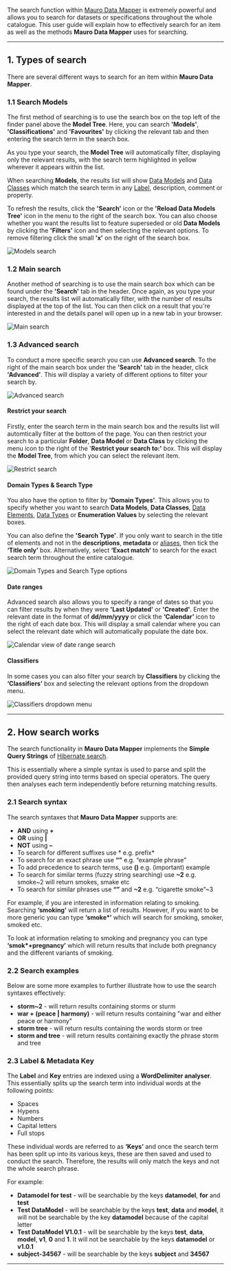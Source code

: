 The search function within [Mauro Data Mapper](https://modelcatalogue.cs.ox.ac.uk/mdm-ui/#/home) is extremely powerful and allows you to search for datasets or specifications throughout the whole catalogue. This user guide will explain how to effectively search for an item as well as the methods **Mauro Data Mapper** uses for searching. 

---

## 1. Types of search

There are several different ways to search for an item within **Mauro Data Mapper**. 

### 1.1 Search Models

The first method of searching is to use the search box on the top left of the finder panel above the **Model Tree**. Here, you can search **'Models'**, **'Classifications'** and **'Favourites'** by clicking the relevant tab and then entering the search term in the search box. 

As you type your search, the **Model Tree** will automatically filter, displaying only the relevant results, with the search term highlighted in yellow wherever it appears within the list. 

When searching **Models**, the results list will show [Data Models](../../glossary/data-model/data-model.md) and [Data Classes](../../glossary/data-class/data-class.md) which match the search term in any [Label](../../glossary/label/label.md), description, comment or property.

To refresh the results, click the **'Search'** icon or the **'Reload Data Models Tree'** icon in the menu to the right of the search box. You can also choose whether you want the results list to feature superseded or old **Data Models** by clicking the **'Filters'** icon and then selecting the relevant options. To remove filtering click the small **'x'** on the right of the search box. 

![Models search](models-search.png)

### 1.2 Main search

Another method of searching is to use the main search box which can be found under the **'Search'** tab in the header. Once again, as you type your search, the results list will automatically filter, with the number of results displayed at the top of the list. You can then click on a result that you're interested in and the details panel will open up in a new tab in your browser.

![Main search](main-search.png)


### 1.3 Advanced search

To conduct a more specific search you can use **Advanced search**. To the right of the main search box under the **'Search'** tab in the header, click **'Advanced'**. This will display a variety of different options to filter your search by. 

![Advanced search](advanced-search.png)


#### Restrict your search

Firstly, enter the search term in the main search box and the results list will automtically filter at the bottom of the page. You can then restrict your search to a particular **Folder**, **Data Model** or **Data Class** by clicking the menu icon to the right of the '**Restrict your search to:'** box. This will display the **Model Tree**, from which you can select the relevant item. 

![Restrict search](restrict-search.png)


#### Domain Types & Search Type

You also have the option to filter by **'Domain Types'**. This allows you to specify whether you want to search **Data Models**, **Data Classes**, [Data Elements](../../glossary/data-element/data-element.md), [Data Types](../../glossary/data-type/data-type.md) or **Enumeration Values** by selecting the relevant boxes. 

You can also define the **'Search Type'**. If you only want to search in the title of elements and not in the **descriptions**, **metadata** or [aliases](../../glossary/aliases/aliases.md), then tick the **‘Title only’** box. Alternatively, select **‘Exact match’** to search for the exact search term throughout the entire catalogue.

![Domain Types and Search Type options](domain-search-type.png)


#### Date ranges

Advanced search also allows you to specify a range of dates so that you can filter results by when they were **'Last Updated'** or **'Created'**. Enter the relevant date in the format of **dd/mm/yyyy** or click the **‘Calendar’** icon to the right of each date box. This will display a small calendar where you can select the relevant date which will automatically populate the date box. 

![Calendar view of date range search](search-dates.png)

#### Classifiers

In some cases you can also filter your search by **Classifiers** by clicking the **‘Classifiers’** box and selecting the relevant options from the dropdown menu.  

![Classifiers dropdown menu](search-classifiers.png)

---

## 2. How search works

The search functionality in **Mauro Data Mapper** implements the **Simple Query Strings** of [Hibernate search](https://docs.jboss.org/hibernate/stable/search/reference/en-US/html_single/#_simple_query_string_queries%7CSimple). 

This is essentially where a simple syntax is used to parse and split the provided query string into terms based on special operators. The query then analyses each term independently before returning matching results. 

### 2.1 Search syntax

The search syntaxes that **Mauro Data Mapper** supports are:

* **AND** using **+**
* **OR** using **|**
* **NOT** using **–**
* To search for different suffixes use * e.g. prefix* 
* To search for an exact phrase use **“”** e.g. “example phrase”
* To add precedence to search terms, use **()** e.g. (important) example
* To search for similar terms (fuzzy string searching) use **~2** e.g. smoke~2 will return smokes, smake etc
* To search for similar phrases use **“”** and **~2** e.g. “cigarette smoke”~3

For example, if you are interested in information relating to smoking. Searching **‘smoking’** will return a list of results. However, if you want to be more generic you can type __‘smoke*’__ which will search for smoking, smoker, smoked etc. 

To look at information relating to smoking and pregnancy you can type __‘smok*+pregnancy’__ which will return results that include both pregnancy and the different variants of smoking.  

### 2.2 Search examples

Below are some more examples to further illustrate how to use the search syntaxes effectively:

* **storm~2** - will return results containing storms or sturm
* **war + (peace | harmony)** - will return results containing "war and either peace or harmony"
* **storm tree** - will return results containing the words storm or tree
* **storm and tree** - will return results containing exactly the phrase storm and tree

### 2.3 Label & Metadata Key

The **Label** and **Key** entries are indexed using a **WordDelimiter analyser**. This essentially splits up the search term into individual words at the following points:

* Spaces 
* Hypens
* Numbers
* Capital letters
* Full stops

These individual words are referred to as **‘Keys’** and once the search term has been split up into its various keys, these are then saved and used to conduct the search. Therefore, the results will only match the keys and not the whole search phrase.

For example:

* **Datamodel for test** - will be searchable by the keys **datamodel**, **for** and **test**
* **Test DataModel** - will be searchable by the keys **test**, **data** and **model**, it will not be searchable by the key **datamodel** because of the capital letter
* **Test DataModel V1.0.1** - will be searchable by the keys **test**, **data**, **model**, **v1**, **0** and **1**. It will not be searchable by the keys **datamodel** or **v1.0.1**
* **subject-34567** - will be searchable by the keys **subject** and **34567**


---
